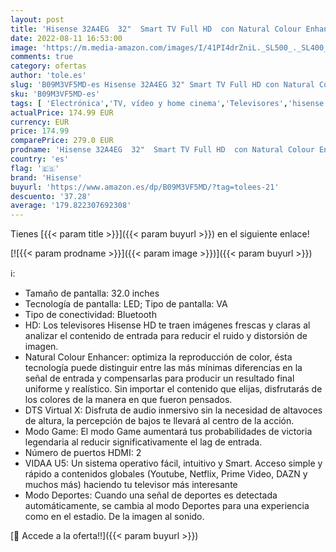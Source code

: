 ```yaml
---
layout: post
title: 'Hisense 32A4EG  32"  Smart TV Full HD  con Natural Colour Enhancer  DTS Virtual X  VIDAA U5  Youtube  Netflix  HDMI  WiFi  NUEVO 2021 '
date: 2022-08-11 16:53:00
image: 'https://m.media-amazon.com/images/I/41PI4drZniL._SL500_._SL400_.jpg'
comments: true
category: ofertas
author: 'tole.es'
slug: 'B09M3VF5MD-es Hisense 32A4EG 32" Smart TV Full HD con Natural Colour...'
sku: 'B09M3VF5MD-es'
tags: [ 'Electrónica','TV, vídeo y home cinema','Televisores','hisense','smart','tv','🇪🇸', ]
actualPrice: 174.99 EUR
currency: EUR
price: 174.99
comparePrice: 279.0 EUR
prodname: 'Hisense 32A4EG  32"  Smart TV Full HD  con Natural Colour Enhancer  DTS Virtual X  VIDAA U5  Youtube  Netflix  HDMI  WiFi  NUEVO 2021 '
country: 'es'
flag: '🇪🇸'
brand: 'Hisense'
buyurl: 'https://www.amazon.es/dp/B09M3VF5MD/?tag=tolees-21'
descuento: '37.28'
average: '179.822307692308'
---
```


Tienes [{{< param title >}}]({{< param buyurl >}}) en el siguiente enlace!

[![{{< param prodname >}}]({{< param image >}})]({{< param buyurl >}})

ℹ️:

- Tamaño de pantalla: 32.0 inches
- Tecnología de pantalla: LED; Tipo de pantalla: VA
- Tipo de conectividad: Bluetooth
- HD: Los televisores Hisense HD te traen imágenes frescas y claras al analizar el contenido de entrada para reducir el ruido y distorsión de imagen.
- Natural Colour Enhancer: optimiza la reproducción de color, ésta tecnología puede distinguir entre las más mínimas diferencias en la señal de entrada y compensarlas para producir un resultado final uniforme y realístico. Sin importar el contenido que elijas, disfrutarás de los colores de la manera en que fueron pensados.
- DTS Virtual X: Disfruta de audio inmersivo sin la necesidad de altavoces de altura, la percepción de bajos te llevará al centro de la acción.
- Modo Game: El modo Game aumentará tus probabilidades de victoria legendaria al reducir significativamente el lag de entrada.
- Número de puertos HDMI: 2
- VIDAA U5: Un sistema operativo fácil, intuitivo y Smart. Acceso simple y rápido a contenidos globales (Youtube, Netflix, Prime Video, DAZN y muchos más) haciendo tu televisor más interesante
- Modo Deportes: Cuando una señal de deportes es detectada automáticamente, se cambia al modo Deportes para una experiencia como en el estadio. De la imagen al sonido.

[🛒 Accede a la oferta!!]({{< param buyurl >}})
